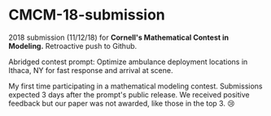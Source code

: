 # CMCM-18-submission
2018 submission (11/12/18) for **Cornell's Mathematical Contest in Modeling.** Retroactive push to Github.

Abridged contest prompt: Optimize ambulance deployment locations in Ithaca, NY for fast response and arrival at scene. 

My first time participating in a mathematical modeling contest. Submissions expected 3 days after the prompt's public release. We received positive feedback but our paper was not awarded, like those in the top 3. :cry:

